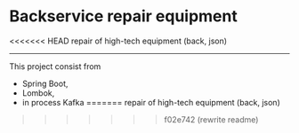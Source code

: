 # Backservice repair equipment

<<<<<<< HEAD
repair of high-tech equipment (back, json)

-----

This project consist from 
- Spring Boot,
- Lombok,
- in process Kafka
=======
repair of high-tech equipment (back, json)
>>>>>>> f02e742 (rewrite readme)
